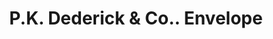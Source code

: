---
doi: 10.7916/D85H8TCN
date_other: unknown
date_other_textual: unknown
form: printed ephemera
genre:
- Envelopes
name:
- P.K. Dederick & Co.
object_in_context_url: https://biggert.cul.columbia.edu/items/view/ave_biggert_00834
subject_hierarchical_geographic:
- Albany, New York, United States
subject_name:
- P.K. Dederick & Co.
title: P.K. Dederick & Co.. Envelope
sort_title: P.K. Dederick & Co.. Envelope
call_number: ave_biggert_00834
coordinates:
- 42.652499999999996,-73.75722222222223
pid: ave_biggert_00834
identifiers: ave_biggert_00834
thumbnail: https://derivativo-3.library.columbia.edu/iiif/2/ldpd:345877/full/!256,256/0/native.jpg
permalink: "/biggert/ave_biggert_00834/"
layout: iiif-image-page
---